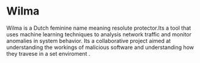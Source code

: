 # Wilma
Wilma is a Dutch feminine name meaning resolute protector.Its a tool that uses machine learning techniques to analysis network traffic and monitor anomalies in system behavior. Its a collaborative project aimed at understanding the workings of malicious software and understanding how they travese in a set enviroment .
